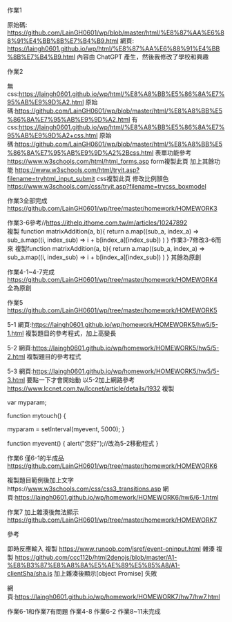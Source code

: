 作業1
           
原始碼:
https://github.com/LainGH0601/wp/blob/master/html/%E8%87%AA%E6%88%91%E4%BB%8B%E7%B4%B9.html
網頁:
https://laingh0601.github.io/wp/html/%E8%87%AA%E6%88%91%E4%BB%8B%E7%B4%B9.html
內容由 ChatGPT 產生，然後我修改了學校和興趣

作業2
         
無css:https://laingh0601.github.io/wp/html/%E8%A8%BB%E5%86%8A%E7%95%AB%E9%9D%A2.html
原始碼:https://github.com/LainGH0601/wp/blob/master/html/%E8%A8%BB%E5%86%8A%E7%95%AB%E9%9D%A2.html
有css:https://laingh0601.github.io/wp/html/%E8%A8%BB%E5%86%8A%E7%95%AB%E9%9D%A2+css.html
原始碼:https://github.com/LainGH0601/wp/blob/master/html/%E8%A8%BB%E5%86%8A%E7%95%AB%E9%9D%A2%2Bcss.html
表單功能參考
https://www.w3schools.com/html/html_forms.asp
form複製此頁 加上其餘功能
https://www.w3schools.com/html/tryit.asp?filename=tryhtml_input_submit
css複製此頁 修改比例顏色
https://www.w3schools.com/css/tryit.asp?filename=trycss_boxmodel

作業3全部完成
https://github.com/LainGH0601/wp/tree/master/homework/HOMEWORK3

作業3-6參考//https://ithelp.ithome.com.tw/m/articles/10247892  
複製 function matrixAddition(a, b){ return a.map((sub_a, index_a) => sub_a.map((i, index_sub) => i + b[index_a][index_sub]) ) }
作業3-7修改3-6而來 複製function matrixAddition(a, b){ return a.map((sub_a, index_a) => sub_a.map((i, index_sub) => i + b[index_a][index_sub]) ) }
其餘為原創

作業4-1~4-7完成
https://github.com/LainGH0601/wp/tree/master/homework/HOMEWORK4
全為原創

作業5 https://github.com/LainGH0601/wp/tree/master/homework/HOMEWORK5
                           
5-1 網頁:https://laingh0601.github.io/wp/homework/HOMEWORK5/hw5/5-1.html 
複製題目的參考程式，加上高變長

5-2 網頁:https://laingh0601.github.io/wp/homework/HOMEWORK5/hw5/5-2.html 
複製題目的參考程式

5-3 網頁:https://laingh0601.github.io/wp/homework/HOMEWORK5/hw5/5-3.html 
要點一下才會開始動
以5-2加上網路參考 https://www.lccnet.com.tw/lccnet/article/details/1932 複製

var myparam;

function mytouch() {

myparam = setInterval(myevent, 5000); }

function myevent() { alert("您好");//改為5-2移動程式 } 

作業6
僅6-1的半成品
https://github.com/LainGH0601/wp/tree/master/homework/HOMEWORK6

複製題目範例後加上文字https://www.w3schools.com/css/css3_transitions.asp
網頁:https://laingh0601.github.io/wp/homework/HOMEWORK6/hw6/6-1.html

作業7
加上雜湊後無法顯示
https://github.com/LainGH0601/wp/tree/master/homework/HOMEWORK7

參考

即時反應輸入 複製 https://www.runoob.com/jsref/event-oninput.html 雜湊 
複製 https://github.com/ccc112b/html2denojs/blob/master/A1-%E8%B3%87%E8%A8%8A%E5%AE%89%E5%85%A8/A1-clientSha/sha.js 
加上雜湊後顯示[object Promise] 失敗

網頁:https://laingh0601.github.io/wp/homework/HOMEWORK7/hw7/hw7.html

作業6-1和作業7有問題
作業4-8 作業6-2 作業8~11未完成
